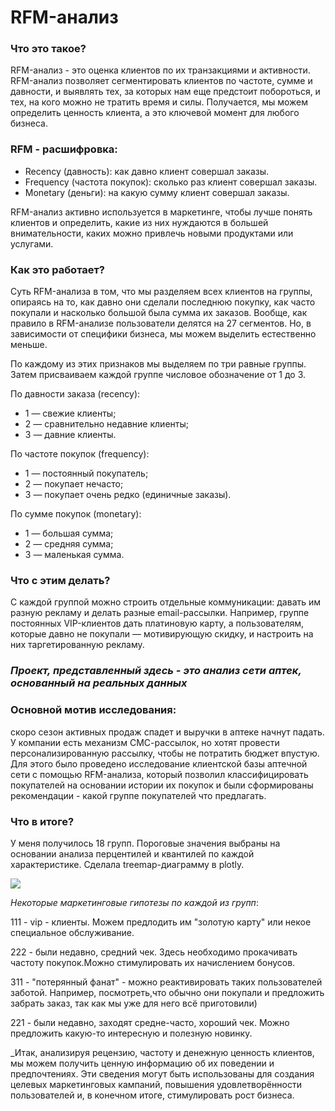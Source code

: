 # RFM-анализ


### Что это такое? 


RFM-анализ - это оценка клиентов по их транзакциями и активности. RFM-анализ позволяет сегментировать клиентов по частоте, сумме и давности, и выявлять тех, за которых нам еще предстоит побороться, и тех, на кого можно не тратить время и силы. Получается, мы можем определить ценность клиента, а это ключевой момент для любого бизнеса. 


### RFM - расшифровка:


* Recency (давность): как давно клиент совершал заказы.
* Frequency (частота покупок): сколько раз клиент совершал заказы.
* Monetary (деньги): на какую сумму клиент совершал заказы.


RFM-анализ активно используется в маркетинге, чтобы лучше понять клиентов и определить, какие из них нуждаются в большей внимательности, каких можно привлечь новыми продуктами или услугами.


### Как это работает?


Суть RFM-анализа в том, что мы разделяем всех клиентов на группы, опираясь на то, как давно они сделали последнюю покупку, как часто покупали и насколько большой была сумма их заказов. Вообще, как правило в RFM-анализе пользователи делятся на 27 сегментов. Но, в зависимости от специфики бизнеса, мы можем выделить естественно меньше.


По каждому из этих признаков мы выделяем по три равные группы. Затем присваиваем каждой группе числовое обозначение от 1 до 3.


По давности заказа (recency):


* 1 — свежие клиенты;
* 2 — сравнительно недавние клиенты;
* 3 — давние клиенты.


По частоте покупок (frequency):


* 1 — постоянный покупатель;
* 2 — покупает нечасто;
* 3 — покупает очень редко (единичные заказы).


По сумме покупок (monetary):


* 1 — большая сумма;
* 2 — средняя сумма;
* 3 — маленькая сумма.







### Что с этим делать?


С каждой группой можно строить отдельные коммуникации: давать им разную рекламу и делать разные email-рассылки. Например, группе постоянных VIP-клиентов дать платиновую карту, а пользователям, которые давно не покупали — мотивирующую скидку, и настроить на них таргетированную рекламу.




### _Проект, представленный здесь - это анализ сети аптек, основанный на реальных данных_


### Основной мотив исследования: 
скоро сезон активных продаж спадет и выручки в аптеке начнут падать. У компании есть механизм СМС-рассылок, но хотят провести персонализированную рассылку, чтобы не потратить бюджет впустую.
Для этого было проведено исследование клиентской базы аптечной сети с помощью RFM-анализа, который позволил классифицировать покупателей на основании истории их покупок и были сформированы рекомендации - какой группе покупателей что предлагать.

### Что в итоге?

У меня получилось 18 групп. Пороговые значения выбраны на основании анализа перцентилей и квантилей по каждой характеристике. Сделала treemap-диаграмму в plotly.

![](treemap.PNG)

_Некоторые маркетинговые гипотезы по каждой из групп_:

111 - vip - клиенты. Можем предлодить им "золотую карту" или некое специальное обслуживание.

222 - были недавно, средний чек. Здесь необходимо прокачивать частоту покупок.Можно стимулировать их начислением бонусов.

311 - "потерянный фанат" - можно реактивировать таких пользователей заботой. Например, посмотреть,что обычно они покупали и предложить забрать заказ, так как мы уже для него всё приготовили)

221 - были недавно, заходят средне-часто, хороший чек. Можно предложить какую-то интересную и полезную новинку.


_Итак, анализируя рецензию, частоту и денежную ценность клиентов, мы можем получить ценную информацию об их поведении и предпочтениях. Эти сведения могут быть использованы для создания целевых маркетинговых кампаний, повышения удовлетворённости пользователей и, в конечном итоге, стимулировать рост бизнеса.



